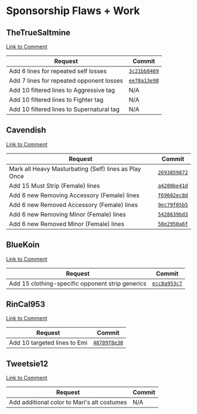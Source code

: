 # Sponsorship Flaws + Work

## TheTrueSaltmine

[Link to Comment](https://old.reddit.com/r/spnati/comments/s1k1kz/mari_is_requesting_sponsorship/hs9ufjn/)

| Request | Commit |
|---------|--------|
| Add 6 lines for repeated self losses | [`3c21bb8469`](https://gitgud.io/spnati/spnati/-/commit/3c21bb8469ea37d22545660cfe39c18d62c5f499) |
| Add 7 lines for repeated opponent losses | [`ee78a13e98`](https://gitgud.io/spnati/spnati/-/commit/ee78a13e98e50b2521b5c52174c988e16c26e903) |
| Add 10 filtered lines to Aggressive tag | N/A |
| Add 10 filtered lines to Fighter tag | N/A |
| Add 10 filtered lines to Supernatural tag | N/A |

## Cavendish

[Link to Comment](https://old.reddit.com/r/spnati/comments/s1k1kz/mari_is_requesting_sponsorship/hsbardq/)

| Request | Commit |
|---------|--------|
| Mark all Heavy Masturbating (Self) lines as Play Once | [`2693859872`](https://gitgud.io/spnati/spnati/-/commit/26938598720d3590025c5264dd0e646f1aaa967b) |
| Add 15 Must Strip (Female) lines | [`a4200be41d`](https://gitgud.io/spnati/spnati/-/commit/a4200be41d42416d29bef3b7dab096746b61784c) |
| Add 6 new Removing Accessory (Female) lines | [`f69602ec8d`](https://gitgud.io/spnati/spnati/-/commit/f69602ec8d7e89582ff8949af607739824582813) |
| Add 6 new Removed Accessory (Female) lines | [`9ec79f05b5`](https://gitgud.io/spnati/spnati/-/commit/9ec79f05b5) |
| Add 6 new Removing Minor (Female) lines | [`5428639bd3`](https://gitgud.io/spnati/spnati/-/commit/5428639bd3) |
| Add 6 new Removed Minor (Female) lines | [`58e2950a6f`](https://gitgud.io/spnati/spnati/-/commit/58e2950a6ffd45fb6e3daba7fd25648282357fdc) |

## BlueKoin

[Link to Comment](https://old.reddit.com/r/spnati/comments/s1k1kz/mari_is_requesting_sponsorship/hs9ypz2/)

| Request | Commit |
|---------|--------|
| Add 15 clothing-specific opponent strip generics | [`ecc8a953c7`](https://gitgud.io/spnati/spnati/-/commit/ecc8a953c7dba47a77fe5decfd586ab9fb1c39c4) |

## RinCal953

[Link to Comment](https://reddit.com/r/spnati/comments/s1k1kz/mari_is_requesting_sponsorship/hs8zhv6/)

| Request | Commit |
|---------|--------|
| Add 10 targeted lines to Emi | [`48709f8e30`](https://gitgud.io/spnati/spnati/-/commit/48709f8e30b97c08b3985f77fe7b1d9f63fd6ad7) |

## Tweetsie12

[Link to Comment](https://old.reddit.com/r/spnati/comments/s1k1kz/mari_is_requesting_sponsorship/hs9ner2/)

| Request | Commit |
|---------|--------|
| Add additional color to Mari's alt costumes | N/A |
